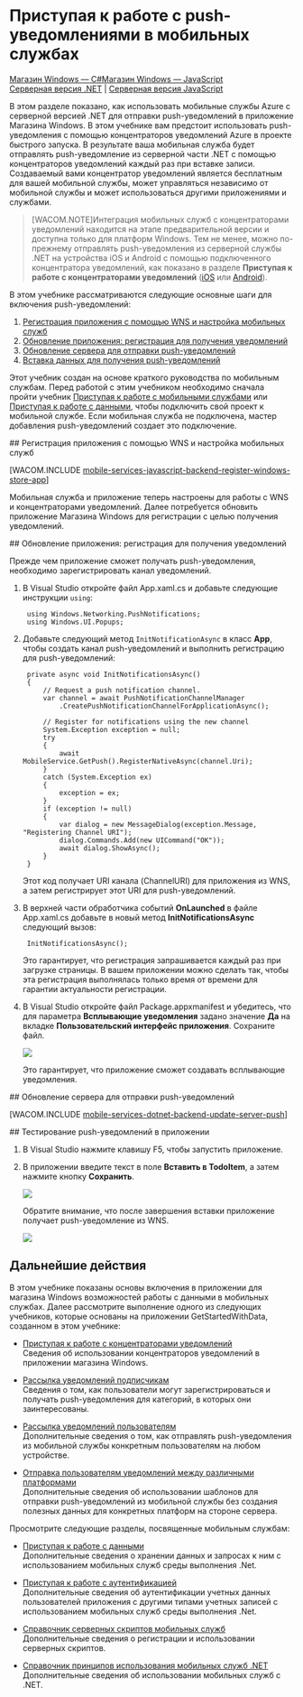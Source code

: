 <properties pageTitle="Приступая к работе с концентраторами push-уведомлений при использовании мобильных служб среды выполнения .NET" metaKeywords="" description="Узнайте, как использовать мобильные службы Azure и концентраторы уведомлений для отправки push-уведомлений в приложение Магазина Windows." metaCanonical="" services="mobile" documentationCenter="Mobile" title="Приступая к работе с push-уведомлениями в мобильных службах" authors="wesmc" solutions="" manager="" editor="" />


# Приступая к работе с push-уведомлениями в мобильных службах

<div class="dev-center-tutorial-selector sublanding"><a href="/ru-ru/documentation/articles/mobile-services-dotnet-backend-windows-store-dotnet-get-started-push" title="Магазин Windows — C#" class="current">Магазин Windows — C#</a><a href="/ru-ru/documentation/articles/mobile-services-dotnet-backend-windows-store-javascript-get-started-push" title="Магазин Windows — JavaScript">Магазин Windows — JavaScript</a><!--<a href="/ru-ru/documentation/articles/mobile-services-dotnet-backend-windows-phone-get-started-push" title="Windows Phone">Windows Phone</a>--></div>

<div class="dev-center-tutorial-subselector"><a href="/ru-ru/documentation/articles/mobile-services-dotnet-backend-windows-store-dotnet-get-started-push" title="Серверная версия .NET" class="current">Серверная версия .NET</a> | <a href="/ru-ru/documentation/articles/mobile-services-javascript-backend-windows-store-dotnet-get-started-push/"  title="Серверная версия JavaScript">Серверная версия JavaScript</a></div>

В этом разделе показано, как использовать мобильные службы Azure с серверной версией .NET для отправки push-уведомлений в приложение Магазина Windows. В этом учебнике вам предстоит использовать push-уведомления с помощью концентраторов уведомлений Azure в проекте быстрого запуска. В результате ваша мобильная служба будет отправлять push-уведомление из серверной части .NET с помощью концентраторов уведомлений каждый раз при вставке записи. Создаваемый вами концентратор уведомлений является бесплатным для вашей мобильной службы, может управляться независимо от мобильной службы и может использоваться другими приложениями и службами.

>[WACOM.NOTE]Интеграция мобильных служб с концентраторами уведомлений находится на этапе предварительной версии и доступна только для платформ Windows. Тем не менее, можно по-прежнему отправлять push-уведомления из серверной службы .NET на устройства iOS и Android с помощью подключенного концентратора уведомлений, как показано в разделе **Приступая к работе с концентраторами уведомлений** ([iOS](/ru-ru/documentation/articles/notification-hubs-ios-get-started) или [Android](/ru-ru/documentation/articles/notification-hubs-android-get-started)). 

В этом учебнике рассматриваются следующие основные шаги для включения push-уведомлений:

1. [Регистрация приложения с помощью WNS и настройка мобильных служб](#register)
2. [Обновление приложения: регистрация для получения уведомлений](#update-app)
3. [Обновление сервера для отправки push-уведомлений](#update-server)
3. [Вставка данных для получения push-уведомлений](#test)

Этот учебник создан на основе краткого руководства по мобильным службам. Перед работой с этим учебником необходимо сначала пройти учебник [Приступая к работе с мобильными службами] или [Приступая к работе с данными], чтобы подключить свой проект к мобильной службе. Если мобильная служба не подключена, мастер добавления push-уведомлений создает это подключение. 

##<a id="register"></a> Регистрация приложения с помощью WNS и настройка мобильных служб

[WACOM.INCLUDE [mobile-services-javascript-backend-register-windows-store-app](../includes/mobile-services-javascript-backend-register-windows-store-app.md)]

Мобильная служба и приложение теперь настроены для работы с WNS и концентраторами уведомлений. Далее потребуется обновить приложение Магазина Windows для регистрации с целью получения уведомлений.

##<a id="update-app"></a> Обновление приложения: регистрация для получения уведомлений

Прежде чем приложение сможет получать push-уведомления, необходимо зарегистрировать канал уведомлений.

1. В Visual Studio откройте файл App.xaml.cs и добавьте следующие инструкции `using`:

        using Windows.Networking.PushNotifications;
		using Windows.UI.Popups;

2. Добавьте следующий метод `InitNotificationAsync` в класс **App**, чтобы создать канал push-уведомлений и выполнить регистрацию для push-уведомлений: 
	
        private async void InitNotificationsAsync()
        {
            // Request a push notification channel.
            var channel = await PushNotificationChannelManager
                .CreatePushNotificationChannelForApplicationAsync();

            // Register for notifications using the new channel
            System.Exception exception = null;
            try
            {
                await MobileService.GetPush().RegisterNativeAsync(channel.Uri);
            }
            catch (System.Exception ex)
            {
                exception = ex;
            }
            if (exception != null)
            {
                var dialog = new MessageDialog(exception.Message, "Registering Channel URI");
                dialog.Commands.Add(new UICommand("OK"));
                await dialog.ShowAsync();
            }
        }


    Этот код получает URI канала (ChannelURI) для приложения из WNS, а затем регистрирует этот URI для push-уведомлений.
    
3. В верхней части обработчика событий **OnLaunched** в файле App.xaml.cs добавьте в новый метод **InitNotificationsAsync** следующий вызов:

        InitNotificationsAsync();

	Это гарантирует, что регистрация запрашивается каждый раз при загрузке страницы. В вашем приложении можно сделать так, чтобы эта регистрация выполнялась только время от времени для гарантии актуальности регистрации. 

4. В Visual Studio откройте файл Package.appxmanifest и убедитесь, что для параметра **Всплывающие уведомления** задано значение **Да** на вкладке **Пользовательский интерфейс приложения**. Сохраните файл.

   	![][1]

   	Это гарантирует, что приложение сможет создавать всплывающие уведомления. 

##<a id="update-server"></a> Обновление сервера для отправки push-уведомлений


[WACOM.INCLUDE [mobile-services-dotnet-backend-update-server-push](../includes/mobile-services-dotnet-backend-update-server-push.md)]

##<a id="test"></a> Тестирование push-уведомлений в приложении

1. В Visual Studio нажмите клавишу F5, чтобы запустить приложение.

2. В приложении введите текст в поле **Вставить в TodoItem**, а затем нажмите кнопку **Сохранить**.

   	![][2]

   	Обратите внимание, что после завершения вставки приложение получает push-уведомление из WNS.

   	![][3]

## <a name="next-steps"> </a>Дальнейшие действия

В этом учебнике показаны основы включения в приложении для магазина Windows возможностей работы с данными в мобильных службах. Далее рассмотрите выполнение одного из следующих учебников, которые основаны на приложении GetStartedWithData, созданном в этом учебнике:

+ [Приступая к работе с концентраторами уведомлений]
  <br/>Сведения об использовании концентраторов уведомлений в приложении магазина Windows.

+ [Рассылка уведомлений подписчикам]
	<br/>Сведения о том, как пользователи могут зарегистрироваться и получать push-уведомления для категорий, в которых они заинтересованы.

+ [Рассылка уведомлений пользователям]
	<br/>Дополнительные сведения о том, как отправлять push-уведомления из мобильной службы конкретным пользователям на любом устройстве.

+ [Отправка пользователям уведомлений между различными платформами]
	<br/>Дополнительные сведения об использовании шаблонов для отправки push-уведомлений из мобильной службы без создания полезных данных для конкретных платформ на стороне сервера.

Просмотрите следующие разделы, посвященные мобильным службам:

* [Приступая к работе с данными]
  <br/>Дополнительные сведения о хранении данных и запросах к ним с использованием мобильных служб среды выполнения .Net.

* [Приступая к работе с аутентификацией]
  <br/>Дополнительные сведения об аутентификации учетных данных пользователей приложения с другими типами учетных записей с использованием мобильных служб среды выполнения .Net.

* [Справочник серверных скриптов мобильных служб]
  <br/>Дополнительные сведения о регистрации и использовании серверных скриптов.

* [Справочник принципов использования мобильных служб .NET]
  <br/>Дополнительные сведения об использовании мобильных служб с .NET.

<!-- Anchors. -->

<!-- Images. -->


[1]: ./media/mobile-services-dotnet-backend-windows-store-dotnet-get-started-push/enable-toast.png
[2]: ./media/mobile-services-dotnet-backend-windows-store-dotnet-get-started-push/mobile-quickstart-push1.png
[3]: ./media/mobile-services-dotnet-backend-windows-store-dotnet-get-started-push/mobile-quickstart-push2.png


<!-- URLs. -->
[Отправить страницу приложения]: http://go.microsoft.com/fwlink/p/?LinkID=266582
[Мои приложения]: http://go.microsoft.com/fwlink/p/?LinkId=262039
[Live SDK для Windows]: http://go.microsoft.com/fwlink/p/?LinkId=262253
[Приступая к работе с мобильными службами]: /ru-ru/documentation/articles/mobile-services-dotnet-backend-windows-store-get-started
[Приступая к работе с данными]: /ru-ru/documentation/articles/mobile-services-dotnet-backend-windows-store-dotnet-get-started-data
[Приступая к работе с аутентификацией]: /ru-ru/documentation/articles/mobile-services-dotnet-backend-windows-store-dotnet-get-started-users
[Приступая к работе с push-уведомлениями]: /ru-ru/documentation/articles/mobile-services-windows-store-dotnet-get-started-push

[Приступая к работе с концентраторами уведомлений]: /ru-ru/manage/services/notification-hubs/getting-started-windows-dotnet/
[Что такое концентраторы уведомлений?]: /ru-ru/develop/net/how-to-guides/service-bus-notification-hubs/
[Рассылка уведомлений подписчикам]: /ru-ru/manage/services/notification-hubs/breaking-news-dotnet/
[Рассылка уведомлений пользователям]: /ru-ru/manage/services/notification-hubs/notify-users/
[Отправка пользователям уведомлений между различными платформами]: /ru-ru/manage/services/notification-hubs/notify-users-xplat-mobile-services/
[Справочник серверных скриптов мобильных служб]: http://go.microsoft.com/fwlink/?LinkId=262293
[Справочник принципов использования мобильных служб .NET]: /ru-ru/documentation/articles/mobile-services-windows-dotnet-how-to-use-client-library

